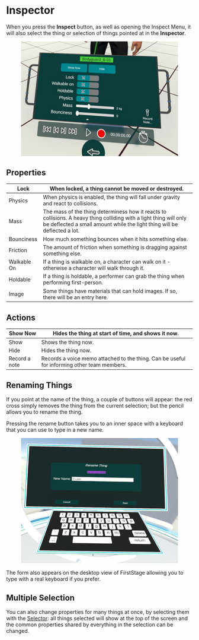 # Inspector

When you press the **Inspect** button, as well as opening the Inspect Menu, it will also select the thing or selection of things pointed at in the **Inspector**.

<figure><img src="../../.gitbook/assets/DUMMY 2023-02-13 12-09-51.jpg" alt=""><figcaption></figcaption></figure>

## Properties

| Lock        | When locked, a thing cannot be moved or destroyed.                                                                                                                                             |
| ----------- | ---------------------------------------------------------------------------------------------------------------------------------------------------------------------------------------------- |
| Physics     | When physics is enabled, the thing will fall under gravity and react to collisions.                                                                                                            |
| Mass        | The mass of the thing determiness how it reacts to collisions. A heavy thing colliding with a light thing will only be deflected a small amount while the light thing will be deflected a lot. |
| Bounciness  | How much something bounces when it hits something else.                                                                                                                                        |
| Friction    | The amount of friction when something is dragging against something else.                                                                                                                      |
| Walkable On | If a thing is walkable on, a character can walk on it - otherwise a character will walk through it.                                                                                            |
| Holdable    | If a thing is holdable, a performer can grab the thing when performing first-person.                                                                                                           |
| Image       | Some things have materials that can hold images. If so, there will be an entry here.                                                                                                           |

## Actions

| Show Now      | Hides the thing at start of time, and shows it now.                                         |
| ------------- | ------------------------------------------------------------------------------------------- |
| Show          | Shows the thing now.                                                                        |
| Hide          | Hides the thing now.                                                                        |
| Record a note | Records a voice memo attached to the thing. Can be useful for informing other team members. |

## Renaming Things

If you point at the name of the thing, a couple of buttons will appear: the red cross simply removes the thing from the current selection; but the pencil allows you to rename the thing.

Pressing the rename button takes you to an inner space with a keyboard that you can use to type in a new name.

<figure><img src="../../.gitbook/assets/image (13).png" alt=""><figcaption></figcaption></figure>

The form also appears on the desktop view of FirstStage allowing you to type with a real keyboard if you prefer.

## Multiple Selection

You can also change properties for many things at once, by selecting them with the [Selector](../core-tools/selector.md): all things selected will show at the top of the screen and the common properties shared by everything in the selection can be changed.



